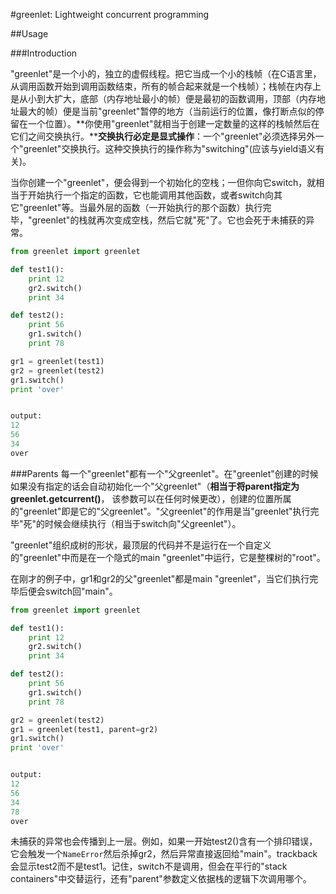 #greenlet: Lightweight concurrent programming

##Usage

###Introduction

"greenlet"是一个小的，独立的虚假线程。把它当成一个小的栈帧（在C语言里，从调用函数开始到调用函数结束，所有的帧合起来就是一个栈帧）；栈帧在内存上是从小到大扩大，底部（内存地址最小的帧）便是最初的函数调用，顶部（内存地址最大的帧）便是当前"greenlet"暂停的地方（当前运行的位置，像打断点似的停留在一个位置）。**你使用"greenlet"就相当于创建一定数量的这样的栈帧然后在它们之间交换执行。****交换执行必定是显式操作**：一个"greenlet"必须选择另外一个"greenlet"交换执行。这种交换执行的操作称为"switching"(应该与yield语义有关)。

当你创建一个"greenlet"，便会得到一个初始化的空栈；一但你向它switch，就相当于开始执行一个指定的函数，它也能调用其他函数，或者switch向其它"greenlet"等。当最外层的函数（一开始执行的那个函数）执行完毕，"greenlet"的栈就再次变成空栈，然后它就"死"了。它也会死于未捕获的异常。

```python
from greenlet import greenlet

def test1():
    print 12
    gr2.switch()
    print 34

def test2():
    print 56
    gr1.switch()
    print 78

gr1 = greenlet(test1)
gr2 = greenlet(test2)
gr1.switch()
print 'over'


output:
12
56
34
over

```

###Parents
每一个"greenlet"都有一个"父greenlet"。在"greenlet"创建的时候如果没有指定的话会自动初始化一个"父greenlet"（**相当于将parent指定为greenlet.getcurrent()**， 该参数可以在任何时候更改），创建的位置所属的"greenlet"即是它的"父greenlet"。"父greenlet"的作用是当"greenlet"执行完毕"死"的时候会继续执行（相当于switch向"父greenlet"）。

"greenlet"组织成树的形状，最顶层的代码并不是运行在一个自定义的"greenlet"中而是在一个隐式的main "greenlet"中运行，它是整棵树的"root"。

在刚才的例子中，gr1和gr2的父"greenlet"都是main "greenlet"，当它们执行完毕后便会switch回"main"。

```python
from greenlet import greenlet

def test1():
    print 12
    gr2.switch()
    print 34

def test2():
    print 56
    gr1.switch()
    print 78

gr2 = greenlet(test2)
gr1 = greenlet(test1, parent=gr2)
gr1.switch()
print 'over'


output:
12
56
34
78
over


```

未捕获的异常也会传播到上一层。例如，如果一开始test2()含有一个排印错误，它会触发一个``NameError``然后杀掉gr2，然后异常直接返回给"main"。trackback会显示test2而不是test1。记住，switch不是调用，但会在平行的"stack containers"中交替运行，还有"parent"参数定义依据栈的逻辑下次调用哪个。

